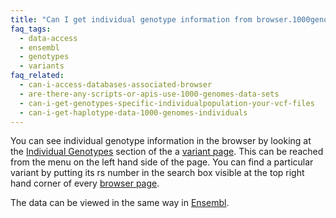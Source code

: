 ```yaml
---
title: "Can I get individual genotype information from browser.1000genomes.org?"
faq_tags:
  - data-access
  - ensembl
  - genotypes
  - variants
faq_related:
  - can-i-access-databases-associated-browser
  - are-there-any-scripts-or-apis-use-1000-genomes-data-sets
  - can-i-get-genotypes-specific-individualpopulation-your-vcf-files
  - can-i-get-haplotype-data-1000-genomes-individuals
---
```

                    
You can see individual genotype information in the browser by looking at the [Individual Genotypes]({{site.browser_url}}/Homo_sapiens/Variation/Individual?r=6:74125388-74126388;v=rs311685;vdb=variation;vf=14071116) section of the a [variant page]({{site.browser_url}}/Homo_sapiens/Variation/Summary?r=6:74125388-74126388;source=dbSNP;v=rs311685;vdb=variation;vf=203479). This can be reached from the menu on the left hand side of the page. You can find a particular variant by putting its rs number in the search box visible at the top right hand corner of every [browser page]({{site.browser_url}}).

The data can be viewed in the same way in [Ensembl](http://www.ensembl.org).
